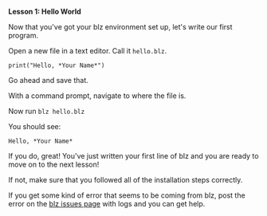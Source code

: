**Lesson 1: Hello World**

Now that you've got your blz environment set up, let's write our first program.

Open a new file in a text editor. Call it `hello.blz`.


```
print("Hello, *Your Name*")
```

Go ahead and save that.

With a command prompt, navigate to where the file is.

Now run `blz hello.blz`

You should see:
```
Hello, *Your Name*
```

If you do, great! You've just written your first line of blz and you are ready to move on to the next lesson!

If not, make sure that you followed all of the installation steps correctly.

If you get some kind of error that seems to be coming from blz, post the error on the [blz issues page](https://github.com/blazingkin/blz-ospl/issues) with logs and you can get help.